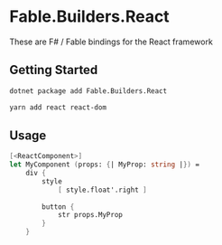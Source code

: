 # Fable.Builders.React

These are F# / Fable bindings for the React framework

## Getting Started

```bash
dotnet package add Fable.Builders.React
```

```bash
yarn add react react-dom
```

## Usage 

```fsharp
[<ReactComponent>]
let MyComponent (props: {| MyProp: string |}) =
    div {
        style 
            [ style.float'.right ]
        
        button {
            str props.MyProp
        }
    }


```